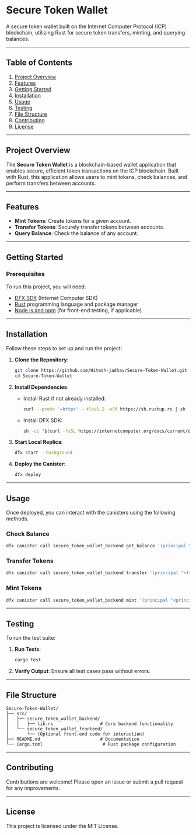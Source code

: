 
# Secure Token Wallet

A secure token wallet built on the Internet Computer Protocol (ICP) blockchain, utilizing Rust for secure token transfers, minting, and querying balances.

---

## Table of Contents

1. [Project Overview](#project-overview)
2. [Features](#features)
3. [Getting Started](#getting-started)
4. [Installation](#installation)
5. [Usage](#usage)
6. [Testing](#testing)
7. [File Structure](#file-structure)
8. [Contributing](#contributing)
9. [License](#license)

---

## Project Overview

The **Secure Token Wallet** is a blockchain-based wallet application that enables secure, efficient token transactions on the ICP blockchain. Built with Rust, this application allows users to mint tokens, check balances, and perform transfers between accounts.

---

## Features

- **Mint Tokens**: Create tokens for a given account.
- **Transfer Tokens**: Securely transfer tokens between accounts.
- **Query Balance**: Check the balance of any account.

---

## Getting Started

### Prerequisites

To run this project, you will need:

- [DFX SDK](https://internetcomputer.org/docs/current/developer-docs/setup/install) (Internet Computer SDK)
- [Rust](https://www.rust-lang.org/tools/install) programming language and package manager
- [Node.js and npm](https://nodejs.org/) (for front-end testing, if applicable)

---

## Installation

Follow these steps to set up and run the project:

1. **Clone the Repository**:
    ```bash
    git clone https://github.com/Hitesh-jadhav/Secure-Token-Wallet.git
    cd Secure-Token-Wallet
    ```

2. **Install Dependencies**:
   - Install Rust if not already installed:
     ```bash
     curl --proto '=https' --tlsv1.2 -sSf https://sh.rustup.rs | sh
     ```
   - Install DFX SDK:
     ```bash
     sh -ci "$(curl -fsSL https://internetcomputer.org/docs/current/developer-docs/setup/install)"
     ```

3. **Start Local Replica**:
   ```bash
   dfx start --background
   ```

4. **Deploy the Canister**:
   ```bash
   dfx deploy
   ```

---

## Usage

Once deployed, you can interact with the canisters using the following methods.

### Check Balance

```bash
dfx canister call secure_token_wallet_backend get_balance '(principal "<principal_id>")'
```

### Transfer Tokens

```bash
dfx canister call secure_token_wallet_backend transfer '(principal "<from_principal>", principal "<to_principal>", <amount>)'
```

### Mint Tokens

```bash
dfx canister call secure_token_wallet_backend mint '(principal "<principal_id>", <amount>)'
```

---

## Testing

To run the test suite:

1. **Run Tests**:
    ```bash
    cargo test
    ```

2. **Verify Output**: Ensure all test cases pass without errors.

---

## File Structure

```
Secure-Token-Wallet/
├── src/
│   ├── secure_token_wallet_backend/
│   │   ├── lib.rs                  # Core backend functionality
│   └── secure_token_wallet_frontend/
│       └── (Optional front-end code for interaction)
├── README.md                       # Documentation
└── Cargo.toml                       # Rust package configuration
```

---

## Contributing

Contributions are welcome! Please open an issue or submit a pull request for any improvements.

---

## License

This project is licensed under the MIT License.

